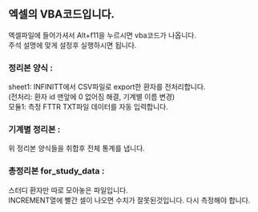 ## 엑셀의 VBA코드입니다.  

엑셀파일에 들어가셔서 Alt+f11을 누르시면 vba코드가 나옵니다.  
주석 설명에 맞게 설정후 실행하시면 됩니다.  

### 정리본 양식 : 
sheet1: INFINITT에서 CSV파일로 export한 환자를 전처리합니다.    
(전처리: 환자 id 맨앞에 0 없어짐 해결, 기계별 이름 변경)  
모듈1: 측정 FTTR TXT파일 데이터를 자동 입력합니다.  


### 기계별 정리본 :  
위 정리본 양식들을 취합후 전체 통계를 냅니다.  


### 총정리본 for_study_data :  
스터디 환자만 따로 모아놓은 파일입니다.  
INCREMENT열에 빨간 셀이 나오면 수치가 잘못된것입니다. 다시 측정해야 합니다.  
